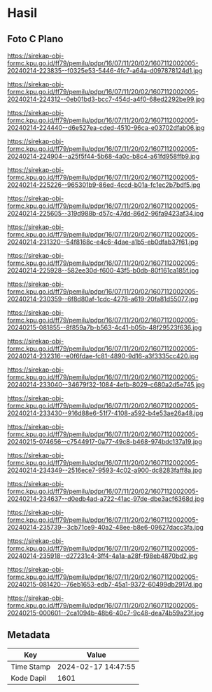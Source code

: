 # Hasil

## Foto C Plano

https://sirekap-obj-formc.kpu.go.id/ff79/pemilu/pdpr/16/07/11/20/02/1607112002005-20240214-223835--f0325e53-5446-4fc7-a64a-d097878124d1.jpg

https://sirekap-obj-formc.kpu.go.id/ff79/pemilu/pdpr/16/07/11/20/02/1607112002005-20240214-224312--0eb01bd3-bcc7-454d-a4f0-68ed2292be99.jpg

https://sirekap-obj-formc.kpu.go.id/ff79/pemilu/pdpr/16/07/11/20/02/1607112002005-20240214-224440--d6e527ea-cded-4510-96ca-e03702dfab06.jpg

https://sirekap-obj-formc.kpu.go.id/ff79/pemilu/pdpr/16/07/11/20/02/1607112002005-20240214-224904--a25f5f44-5b68-4a0c-b8c4-a61fd958ffb9.jpg

https://sirekap-obj-formc.kpu.go.id/ff79/pemilu/pdpr/16/07/11/20/02/1607112002005-20240214-225226--965301b9-86ed-4ccd-b01a-fc1ec2b7bdf5.jpg

https://sirekap-obj-formc.kpu.go.id/ff79/pemilu/pdpr/16/07/11/20/02/1607112002005-20240214-225605--319d988b-d57c-47dd-86d2-96fa9423af34.jpg

https://sirekap-obj-formc.kpu.go.id/ff79/pemilu/pdpr/16/07/11/20/02/1607112002005-20240214-231320--54f8168c-e4c6-4dae-a1b5-eb0dfab37f61.jpg

https://sirekap-obj-formc.kpu.go.id/ff79/pemilu/pdpr/16/07/11/20/02/1607112002005-20240214-225928--582ee30d-f600-43f5-b0db-80f161ca185f.jpg

https://sirekap-obj-formc.kpu.go.id/ff79/pemilu/pdpr/16/07/11/20/02/1607112002005-20240214-230359--6f8d80af-1cdc-4278-a619-20fa81d55077.jpg

https://sirekap-obj-formc.kpu.go.id/ff79/pemilu/pdpr/16/07/11/20/02/1607112002005-20240215-081855--8f859a7b-b563-4c41-b05b-48f29523f636.jpg

https://sirekap-obj-formc.kpu.go.id/ff79/pemilu/pdpr/16/07/11/20/02/1607112002005-20240214-232316--e0f6fdae-fc81-4890-9d16-a3f3335cc420.jpg

https://sirekap-obj-formc.kpu.go.id/ff79/pemilu/pdpr/16/07/11/20/02/1607112002005-20240214-233040--34679f32-1084-4efb-8029-c680a2d5e745.jpg

https://sirekap-obj-formc.kpu.go.id/ff79/pemilu/pdpr/16/07/11/20/02/1607112002005-20240214-233430--916d88e6-51f7-4108-a592-b4e53ae26a48.jpg

https://sirekap-obj-formc.kpu.go.id/ff79/pemilu/pdpr/16/07/11/20/02/1607112002005-20240215-074656--c7544917-0a77-49c8-b468-974bdc137a19.jpg

https://sirekap-obj-formc.kpu.go.id/ff79/pemilu/pdpr/16/07/11/20/02/1607112002005-20240214-234349--2516ece7-9593-4c02-a900-dc8283faff8a.jpg

https://sirekap-obj-formc.kpu.go.id/ff79/pemilu/pdpr/16/07/11/20/02/1607112002005-20240214-234637--d0edb4ad-a722-41ac-97de-dbe3acf6368d.jpg

https://sirekap-obj-formc.kpu.go.id/ff79/pemilu/pdpr/16/07/11/20/02/1607112002005-20240214-235739--3cb71ce9-40a2-48ee-b8e6-09627dacc3fa.jpg

https://sirekap-obj-formc.kpu.go.id/ff79/pemilu/pdpr/16/07/11/20/02/1607112002005-20240214-235918--d27231c4-3ff4-4a1a-a28f-f98eb4870bd2.jpg

https://sirekap-obj-formc.kpu.go.id/ff79/pemilu/pdpr/16/07/11/20/02/1607112002005-20240215-081420--76eb1653-edb7-45a1-9372-60499db2917d.jpg

https://sirekap-obj-formc.kpu.go.id/ff79/pemilu/pdpr/16/07/11/20/02/1607112002005-20240215-000601--2ca1094b-48b6-40c7-9c48-dea74b59a23f.jpg


## Metadata

| Key        | Value               |
| ---------- | ------------------- |
| Time Stamp | 2024-02-17 14:47:55 |
| Kode Dapil | 1601                |



